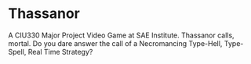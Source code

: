 # Thassanor
A CIU330 Major Project Video Game at SAE Institute. Thassanor calls, mortal. Do you dare answer the call of a Necromancing Type-Hell, Type-Spell,  Real Time Strategy?
